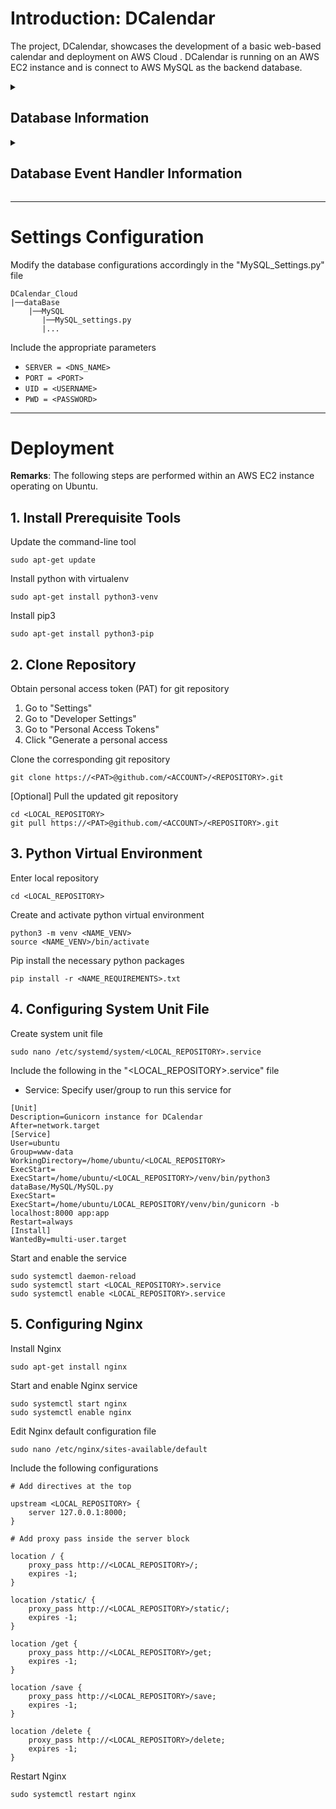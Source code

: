 # Introduction: DCalendar

The project, DCalendar, showcases the development of a basic web-based calendar and deployment on AWS Cloud . DCalendar is running on an AWS EC2 instance and is connect to AWS MySQL as the backend database.

<details>
<summary><h2>Database Information</h2></summary>

<details>
<summary>Database Folder</summary>
<table>
    <tr>
        <td colspan='2;'><b>dataBase</b></td>
    </tr>
    <tr>
        <td>MySQL_settings.py</td>
        <td>Configurations for databases.</td>
    </tr>
    <tr>
        <td>MySQL_connect.py</td>
        <td><b>Python:</b> Function to connect to MySQL.</td>
    </tr>
    <tr>
        <td>MySQL.py</td>
        <td><b>Python:</b> Connect to SQL Server and execute SQL script.</td>
    </tr>
    <tr>
        <td>MySQL.sql</td>
        <td><b>SQL:</b> Create new table.</td>
    </tr>
</table>
</details>

<details>
<summary>Database Table</summary>
<table>
    <tr>
        <td colspan='6;'><b>DCalendarDB</b></td>
    </tr>
    <tr>
        <th>id</th>
        <th>start_datetime</th>
        <th>end_datetime</th>
        <th>event_text</th>
        <th>color</th>
        <th>bg</th>
    </tr>
</table>
<ul>
    <li><code>id: INT</code></li>
    <li><code>start_datetime: DATETIME</code></li>
    <li><code>end_datetime: DATETIME</code></li>
    <li><code>event_text: NVARCHAR(MAX) NOT NULL</code></li>
    <li><code>color: NVARCHAR(MAX) NOT NULL</code></li>
    <li><code>bg: NVARCHAR(MAX) NOT NULL</code></li>
</ul>
</details>
</details>

<details>
<summary><h2>Database Event Handler Information</h2></summary>
<details>
<summary>Event Handler Folder</summary>

<table>
        <tr>
            <td colspan="2;"><b>eventFunction</b></td>
        </tr>
        <tr>
            <td>eventLib.py</td>
            <td>Python scripts to execute SQL statements for events.</td>
        </tr>
</table>
</details>
</details>

---

# Settings Configuration

Modify the database configurations accordingly in the "MySQL_Settings.py" file

```
DCalendar_Cloud
|──dataBase
    |──MySQL
       |──MySQL_settings.py
       |...
```

Include the appropriate parameters

- `SERVER = <DNS_NAME>`
- `PORT = <PORT>`
- `UID = <USERNAME>`
- `PWD = <PASSWORD>`

---

# Deployment

<b>Remarks</b>: The following steps are performed within an AWS EC2 instance operating on Ubuntu.

## 1. Install Prerequisite Tools

Update the command-line tool

```
sudo apt-get update
```

Install python with virtualenv

```
sudo apt-get install python3-venv
```

Install pip3

```
sudo apt-get install python3-pip
```

## 2. Clone Repository

Obtain personal access token (PAT) for git repository

1. Go to "Settings"
2. Go to "Developer Settings"
3. Go to "Personal Access Tokens"
4. Click "Generate a personal access

Clone the corresponding git repository

```
git clone https://<PAT>@github.com/<ACCOUNT>/<REPOSITORY>.git
```

[Optional] Pull the updated git repository

```
cd <LOCAL_REPOSITORY>
git pull https://<PAT>@github.com/<ACCOUNT>/<REPOSITORY>.git
```

## 3. Python Virtual Environment

Enter local repository

```
cd <LOCAL_REPOSITORY>
```

Create and activate python virtual environment

```
python3 -m venv <NAME_VENV>
source <NAME_VENV>/bin/activate
```

Pip install the necessary python packages

```
pip install -r <NAME_REQUIREMENTS>.txt
```

## 4. Configuring System Unit File

Create system unit file

```
sudo nano /etc/systemd/system/<LOCAL_REPOSITORY>.service
```

Include the following in the "<LOCAL_REPOSITORY>.service" file

- Service: Specify user/group to run this service for

```
[Unit]
Description=Gunicorn instance for DCalendar
After=network.target
[Service]
User=ubuntu
Group=www-data
WorkingDirectory=/home/ubuntu/<LOCAL_REPOSITORY>
ExecStart=
ExecStart=/home/ubuntu/<LOCAL_REPOSITORY>/venv/bin/python3 dataBase/MySQL/MySQL.py
ExecStart=
ExecStart=/home/ubuntu/LOCAL_REPOSITORY/venv/bin/gunicorn -b localhost:8000 app:app
Restart=always
[Install]
WantedBy=multi-user.target
```

Start and enable the service

```
sudo systemctl daemon-reload
sudo systemctl start <LOCAL_REPOSITORY>.service
sudo systemctl enable <LOCAL_REPOSITORY>.service
```

## 5. Configuring Nginx

Install Nginx

```
sudo apt-get install nginx
```

Start and enable Nginx service

```
sudo systemctl start nginx
sudo systemctl enable nginx
```

Edit Nginx default configuration file

```
sudo nano /etc/nginx/sites-available/default
```

Include the following configurations

```
# Add directives at the top

upstream <LOCAL_REPOSITORY> {
    server 127.0.0.1:8000;
}
```

```
# Add proxy pass inside the server block

location / {
    proxy_pass http://<LOCAL_REPOSITORY>/;
    expires -1;
}

location /static/ {
    proxy_pass http://<LOCAL_REPOSITORY>/static/;
    expires -1;
}

location /get {
    proxy_pass http://<LOCAL_REPOSITORY>/get;
    expires -1;
}

location /save {
    proxy_pass http://<LOCAL_REPOSITORY>/save;
    expires -1;
}

location /delete {
    proxy_pass http://<LOCAL_REPOSITORY>/delete;
    expires -1;
}
```

Restart Nginx

```
sudo systemctl restart nginx
```

